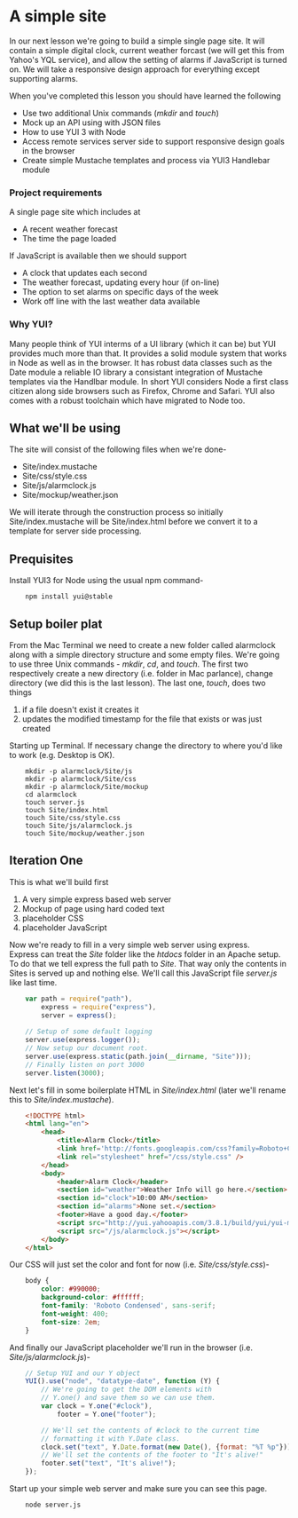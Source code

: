 # A simple site

In our next lesson we're going to build a simple single page site. It
will contain a simple digital clock, current weather forcast (we will get this from
Yahoo's YQL service), and allow the setting of alarms if JavaScript
is turned on. We will take a responsive design approach for everything
except supporting alarms.

When you've completed this lesson you should have learned the following

* Use two additional Unix commands (*mkdir* and *touch*)
* Mock up an API using with JSON files
* How to use YUI 3 with Node
* Access remote services server side to support responsive design goals in the browser
* Create simple Mustache templates and process via YUI3 Handlebar module

### Project requirements

A single page site which includes at

* A recent weather forecast
* The time the page loaded

If JavaScript is available then we should
support

* A clock that updates each second
* The weather forecast, updating every hour (if on-line)
* The option to set alarms on specific days of the week
* Work off line with the last weather data available


### Why YUI?

Many people think of YUI interms of a UI library (which it can
be) but YUI provides much more than that. It provides a solid
module system that works in Node as well as in the browser. It
has robust data classes such as the Date module a reliable IO
library a consistant integration of Mustache templates via
the Handlbar module. In short YUI considers Node a first class
citizen along side browsers such as Firefox, Chrome and Safari.
YUI also comes with a robust toolchain which have migrated to
Node too.

## What we'll be using

The site will consist of the following files when we're done-

* Site/index.mustache
* Site/css/style.css
* Site/js/alarmclock.js
* Site/mockup/weather.json

We will iterate through the construction process so initially
Site/index.mustache will be Site/index.html before we convert it
to a template for server side processing.

## Prequisites

Install YUI3 for Node using the usual npm command-

```shell
	npm install yui@stable
```

## Setup boiler plat

From the Mac Terminal we need to create a new folder called alarmclock along
with a simple directory structure and some empty files.  We're going to use
three Unix commands - *mkdir*,  *cd*, and *touch*. The first two respectively
create a new directory (i.e. folder in Mac parlance), change directory (we
did this is the last lesson). The last one, *touch*, does two things

1. if a file doesn't exist it creates it
2. updates the modified timestamp for the file that exists or was just created


Starting up Terminal. If necessary change the directory to where
you'd like to work (e.g. Desktop is OK). 

```shell
	mkdir -p alarmclock/Site/js
	mkdir -p alarmclock/Site/css
	mkdir -p alarmclock/Site/mockup
	cd alarmclock
	touch server.js
	touch Site/index.html
	touch Site/css/style.css
	touch Site/js/alarmclock.js
	touch Site/mockup/weather.json
```


## Iteration One

This is what we'll build first

1) A very simple express based web server
2) Mockup of page using hard coded text
3) placeholder CSS
4) placeholder JavaScript

Now we're ready to fill in a very simple web server using express.  
Express can treat the *Site* folder like the _htdocs_ folder in an 
Apache setup.  To do that we tell express the full path to *Site*. 
That way only the contents in Sites is served up and nothing else.
We'll call this JavaScript file *server.js* like last time.


```JavaScript
    var path = require("path"),
        express = require("express"),
        server = express();
        
    // Setup of some default logging
    server.use(express.logger());
    // Now setup our document root.
    server.use(express.static(path.join(__dirname, "Site")));
    // Finally listen on port 3000
    server.listen(3000);
```


Next let's fill in some boilerplate HTML in *Site/index.html* (later
we'll rename this to *Site/index.mustache*).

```HTML
    <!DOCTYPE html>
	<html lang="en">
		<head>
			<title>Alarm Clock</title>
			<link href='http://fonts.googleapis.com/css?family=Roboto+Condensed' rel='stylesheet' type='text/css'>
			<link rel="stylesheet" href="/css/style.css" />
		</head>
		<body>
			<header>Alarm Clock</header>
			<section id="weather">Weather Info will go here.</section>
			<section id="clock">10:00 AM</section>
			<section id="alarms">None set.</section>
			<footer>Have a good day.</footer>
			<script src="http://yui.yahooapis.com/3.8.1/build/yui/yui-min.js"></script>
			<script src="/js/alarmclock.js"></script>
		</body>
	</html>
```

Our CSS will just set the color and font for now (i.e. 
*Site/css/style.css*)-

```CSS
	body {
		color: #990000;
		background-color: #ffffff;
		font-family: 'Roboto Condensed', sans-serif;
		font-weight: 400;
		font-size: 2em;
	}
```

And finally our JavaScript placeholder we'll run in the browser
(i.e. *Site/js/alarmclock.js*)-

```JavaScript
	// Setup YUI and our Y object
	YUI().use("node", "datatype-date", function (Y) {
		// We're going to get the DOM elements with
		// Y.one() and save them so we can use them.
		var clock = Y.one("#clock"),
			footer = Y.one("footer");

		// We'll set the contents of #clock to the current time
		// formatting it with Y.Date class.
		clock.set("text", Y.Date.format(new Date(), {format: "%T %p"}));
		// We'll set the contents of the footer to "It's alive!"
		footer.set("text", "It's alive!");
	});
```

Start up your simple web server and make sure you can see this page.

```shell
	node server.js
```


